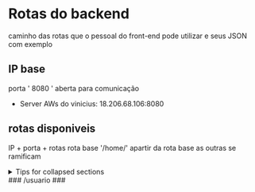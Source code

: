 
# Rotas do backend #
caminho das rotas que o pessoal do front-end pode utilizar e seus JSON com exemplo
## IP base ##
porta ' 8080 ' aberta para comunicação
* Server AWs do vinicius: 18.206.68.106:8080
## rotas disponiveis ##
IP + porta + rotas
rota base '/home/' apartir da rota base as outras se ramificam

<details>
<summary>Tips for collapsed sections</summary>

### You can add a header

You can add text within a collapsed section. 

You can add an image or a code block, too.

```ruby
   puts "Hello World"
```
</details>
### /usuario ###
